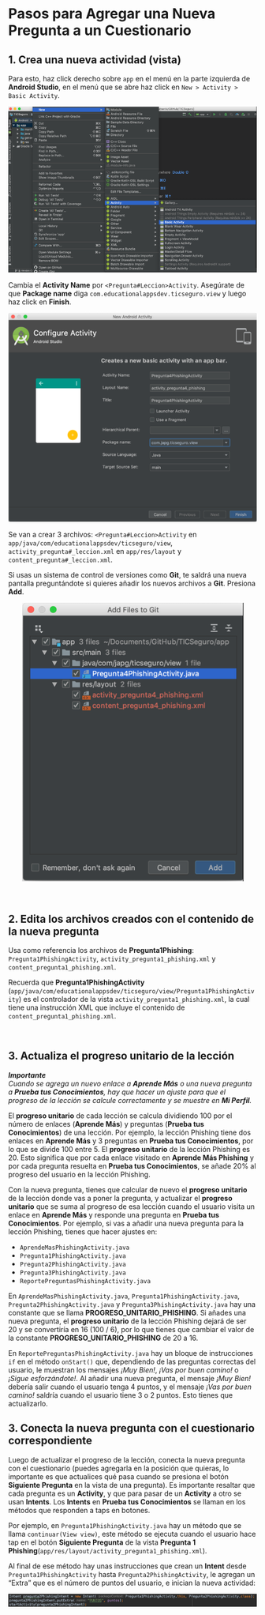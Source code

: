 # Pasos para Agregar una Nueva Pregunta a un Cuestionario

## 1.	Crea una nueva actividad (vista)

Para esto, haz click derecho sobre `app` en el menú en la parte izquierda de **Android Studio**, en el menú que se abre haz click en `New > Activity > Basic Activity`. <br>

<p align="center">
  <img alt="Crear nueva actividad 1" src="https://raw.githubusercontent.com/JulioPoveda/TICSeguro/master/images/EXTENDER%20LA%20APP/AGREGAR%20PREGUNTA%20A%20UN%20CUESTIONARIO/AGREGAR_PREGUNTA_1.png">
</p>

Cambia el **Activity Name** por ```<Pregunta#Leccion>Activity```. Asegúrate de que **Package name** diga ```com.educationalappsdev.ticseguro.view``` y luego haz click en **Finish**. <br>

<p align="center">
  <img alt="Crear nueva actividad 2" src="https://raw.githubusercontent.com/JulioPoveda/TICSeguro/master/images/EXTENDER%20LA%20APP/AGREGAR%20PREGUNTA%20A%20UN%20CUESTIONARIO/AGREGAR_PREGUNTA_2.png">
</p>

Se van a crear 3 archivos: ```<Pregunta#Leccion>Activity``` en ```app/java/com/educationalappsdev/ticseguro/view```, ```activity_pregunta#_leccion.xml``` en ```app/res/layout``` y ```content_pregunta#_leccion.xml```. <br>

Si usas un sistema de control de versiones como **Git**, te saldrá una nueva pantalla preguntándote si quieres añadir los nuevos archivos a **Git**. Presiona **Add**.

<p align="center">
  <img alt="Crear nueva actividad 3" src="https://raw.githubusercontent.com/JulioPoveda/TICSeguro/master/images/EXTENDER%20LA%20APP/AGREGAR%20PREGUNTA%20A%20UN%20CUESTIONARIO/AGREGAR_PREGUNTA_3.png">
</p>

<br>

## 2.	Edita los archivos creados con el contenido de la nueva pregunta

Usa como referencia los archivos de **Pregunta1Phishing**: ```Pregunta1PhishingActivity```, ```activity_pregunta1_phishing.xml``` y ```content_pregunta1_phishing.xml```. <br>

Recuerda que **Pregunta1PhishingActivity** (```app/java/com/educationalappsdev/ticseguro/view/Pregunta1PhishingActivity```) es el controlador de la vista ```activity_pregunta1_phishing.xml```, la cual tiene una instrucción XML que incluye el contenido de ```content_pregunta1_phishing.xml```.

<br>

## 3.	Actualiza el progreso unitario de la lección

***Importante*** <br>
*Cuando se agrega un nuevo enlace a **Aprende Más** o una nueva pregunta a **Prueba tus Conocimientos**, hay que hacer un ajuste para que el progreso de la lección se calcule correctamente y se muestre en **Mi Perfil**.*

El **progreso unitario** de cada lección se calcula dividiendo 100 por el número de enlaces (**Aprende Más**) y preguntas (**Prueba tus Conocimientos**) de una lección. Por ejemplo, la lección Phishing tiene dos enlaces en **Aprende Más** y 3 preguntas en **Prueba tus Conocimientos**, por lo que se divide 100 entre 5. El **progreso unitario** de la lección Phishing es 20. Esto significa que por cada enlace visitado en **Aprende Más Phishing** y por cada pregunta resuelta en **Prueba tus Conocimientos**, se añade 20% al progreso del usuario en la lección Phishing.

Con la nueva pregunta, tienes que calcular de nuevo el **progreso unitario** de la lección donde vas a poner la pregunta, y actualizar el **progreso unitario** que se suma al progreso de esa lección cuando el usuario visita un enlace en **Aprende Más** y responde una pregunta en **Prueba tus Conocimientos**. Por ejemplo, si vas a añadir una nueva pregunta para la lección Phishing, tienes que hacer ajustes en:

* ```AprendeMasPhishingActivity.java```
* ```Pregunta1PhishingActivity.java```
* ```Pregunta2PhishingActivity.java```
* ```Pregunta3PhishingActivity.java```
* ```ReportePreguntasPhishingActivity.java```

En ```AprendeMasPhishingActivity.java```, ```Pregunta1PhishingActivity.java```, ```Pregunta2PhishingActivity.java``` y ```Pregunta3PhishingActivity.java``` hay una constante que se llama **PROGRESO_UNITARIO_PHISHING**. Si añades una nueva pregunta, el **progreso unitario** de la lección Phishing dejará de ser 20 y se convertiría en 16 (100 / 6), por lo que tienes que cambiar el valor de la constante **PROGRESO_UNITARIO_PHISHING** de 20 a 16.

En ```ReportePreguntasPhishingActivity.java``` hay un bloque de instrucciones `if` en el método `onStart()` que, dependiendo de las preguntas correctas del usuario, le muestran los mensajes *¡Muy Bien!*, *¡Vas por buen camino!* o *¡Sigue esforzándote!*. Al añadir una nueva pregunta, el mensaje *¡Muy Bien!* debería salir cuando el usuario tenga 4 puntos, y el mensaje *¡Vas por buen camino!* saldría cuando el usuario tiene 3 o 2 puntos. Esto tienes que actualizarlo.

## 3.	Conecta la nueva pregunta con el cuestionario correspondiente

Luego de actualizar el progreso de la lección, conecta la nueva pregunta con el cuestionario (puedes agregarla en la posición que quieras, lo importante es que actualices qué pasa cuando se presiona el botón **Siguiente Pregunta** en la vista de una pregunta). Es importante resaltar que cada pregunta es un **Activity**, y que para pasar de un **Activity** a otro se usan **Intents**. Los **Intents** en **Prueba tus Conocimientos** se llaman en los métodos que responden a taps en botones. 

Por ejemplo, en ```Pregunta1PhishingActivity.java``` hay un método que se llama `continuar(View view)`, este método se ejecuta cuando el usuario hace tap en el botón **Siguiente Pregunta** de la vista **Pregunta 1 Phishing**(`app/res/layout/activity_pregunta1_phishing.xml`). 

Al final de ese método hay unas instrucciones que crean un **Intent** desde ```Pregunta1PhishingActivity``` hasta ```Pregunta2PhishingActivity```, le agregan un “Extra” que es el número de puntos del usuario, e inician la nueva actividad:

<p align="center">
  <img alt="Uso de intents para conectar la nueva pregunta con el cuestionario" src="https://raw.githubusercontent.com/JulioPoveda/TICSeguro/master/images/EXTENDER%20LA%20APP/AGREGAR%20PREGUNTA%20A%20UN%20CUESTIONARIO/AGREGAR_PREGUNTA_4.png">
</p>
